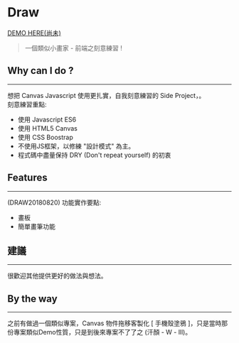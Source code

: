 # Draw
[DEMO HERE(尚未)]()

> 一個類似小畫家 - 前端之刻意練習 !

## Why can I do ?  <br />
***
想把 Canvas Javascript 使用更扎實，自我刻意練習的 Side Project，。<br />
刻意練習重點:
* 使用 Javascript ES6
* 使用 HTML5 Canvas
* 使用 CSS Boostrap
* 不使用JS框架，以修練 "設計模式" 為主。
* 程式碼中盡量保持 DRY (Don't repeat yourself) 的初衷

## Features
***
(DRAW20180820) 功能實作要點:  <br />
*    畫板
*    簡單畫筆功能


## 建議
***
很歡迎其他提供更好的做法與想法。

## By the way
***
之前有做過一個類似專案，Canvas 物件拖移客製化 [ 手機殼塗鴉 ]，只是當時那份專案類似Demo性質，只是到後來專案不了了之 (汗顏 - W - lll)。